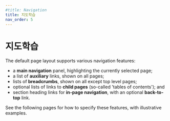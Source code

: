 ```yaml
---
#title: Navigation
title: 지도학습
nav_order: 5
---
```


# 지도학습

The default page layout supports various navigation features:

* a **main navigation** panel, highlighting the currently selected page;
* a list of **auxiliary** links, shown on all pages;
* lists of **breadcrumbs**, shown on all except top level pages;
* optional lists of links to **child pages** (so-called 'tables of contents'); and
* section heading links for **in-page navigation**, with an optional **back-to-top** link.

See the following pages for how to specify these features, with illustrative examples.
